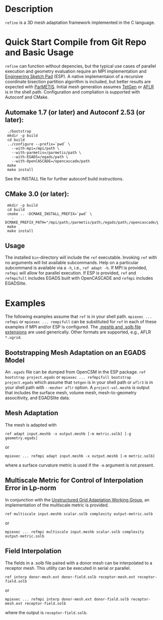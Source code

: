 # Description

`refine` is a 3D mesh adaptation framework implemented in
the C language.

# Quick Start Compile from Git Repo and Basic Usage

`refine` can function without depencies, but the typical use cases of
parallel execution and geometry evaluation require an MPI implementation
and [Engineering Sketch Pad](https://acdl.mit.edu/ESP/ESPreadme.txt) (ESP).
A native implementaion of a recursive coordinate bisection partition
algorithm is included, but better results are expected with
[ParMETIS](http://glaros.dtc.umn.edu/gkhome/metis/parmetis/overview).
Initial mesh generation assumes
[TetGen](http://wias-berlin.de/software/tetgen/) or
[AFLR](http://www.simcenter.msstate.edu/research/cavs_cfd/aflr.php) is in
the shell path.
Configuration and compliation is supported with Autoconf and CMake.

## Automake 1.7 (or later) and Autoconf 2.53 (or later):
```
 ./bootstrap
 mkdir -p build
 cd build
 ../configure --prefix=`pwd` \
   --with-mpi=/mpi/path \
   --with-parmetis=/parmetis/path \
   --with-EGADS=/egads/path \
   --with-OpenCASCADE=/opencascade/path
 make
 make install
```
See the INSTALL file for further autoconf build instructions.

## CMake 3.0 (or later):
```
 mkdir -p build
 cd build
 cmake .. -DCMAKE_INSTALL_PREFIX=`pwd` \
   -DCMAKE_PREFIX_PATH="/mpi/path;/parmetis/path;/egads/path;/opencascade/path"
 make
 make install
```

## Usage

The installed `bin`-directory will include the `ref` executable.
Invoking `ref` with no arguments will list available subcommands.
Help on a particular subcommand is available via a `-h`, i.e.,
`ref adapt -h`. If MPI is provided, `refmpi` will allow for parallel
execution. If ESP is provided, `ref` and `refmpifull` includes
EGADS built with OpenCASCADE and `refmpi` includes EGADSlite.

# Examples

The following examples assume that `ref` is in your shell path.
`mpiexec ... refmpi` or `mpiexec ... rempifull` can be substituted for
`ref` in each of these examples if MPI and/or ESP is configured. The
[.meshb and .solb file extensions](https://github.com/LoicMarechal/libMeshb)
are used generically. Other formats are supported, e.g.,
AFLR `*.ugrid`.

## Bootstrapping Mesh Adaptation on an EGADS Model

An `.egads` file can be dumped from OpenCSM in the ESP package.
`ref bootstrap project.egads`
or
`mpiexec ... refmpifull bootstrap project.egads`
which assume that `tetgen` is in your shell path or
`aflr3` is in your shell path with `--mesher aflr` option.
A `project-vol.meshb` is output that includes the surface mesh,
volume mesh, mesh-to-geometry associtivity, and EGADSlite data.

## Mesh Adaptation

The mesh is adapted with
```
ref adapt input.meshb -x output.meshb [-m metric.solb] [-g geometry.egads]
```
or
```
mpiexec ... refmpi adapt input.meshb -x output.meshb [-m metric.solb]
```
where a surface curvature metric is used if the `-m` argument is not present.

## Multiscale Metric for Control of Interpolation Error in Lp-norm

In conjunction with the
[Unstructured Grid Adaptation Working Group](https://ugawg.github.io/),
an implementation of the multiscale metric is provided.
```
ref multiscale input.meshb scalar.solb complexity output-metric.solb
```
or
```
mpiexec ... refmpi multiscale input.meshb scalar.solb complexity output-metric.solb
```

## Field Interpolation
The fields in a .solb file paired with a donor mesh can be interpolated to
a receptor mesh. This utility can be executed in serial or parallel.

```
ref interp donor-mesh.ext donor-field.solb receptor-mesh.ext receptor-field.solb
```
or 
```
mpiexec ... refmpi interp donor-mesh.ext donor-field.solb receptor-mesh.ext receptor-field.solb
```
where the output is `receptor-field.solb`.

